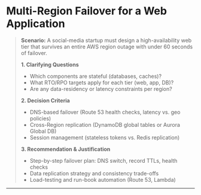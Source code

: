 # Multi-Region Failover for a Web Application

> **Scenario:**
> A social-media startup must design a high-availability web tier that survives an entire AWS region outage with under 60 seconds of failover.
>
> **1. Clarifying Questions**
>
> * Which components are stateful (databases, caches)?
> * What RTO/RPO targets apply for each tier (web, app, DB)?
> * Are any data-residency or latency constraints per region?
>
> **2. Decision Criteria**
>
> * DNS-based failover (Route 53 health checks, latency vs. geo policies)
> * Cross-Region replication (DynamoDB global tables or Aurora Global DB)
> * Session management (stateless tokens vs. Redis replication)
>
> **3. Recommendation & Justification**
>
> * Step-by-step failover plan: DNS switch, record TTLs, health checks
> * Data replication strategy and consistency trade-offs
> * Load-testing and run-book automation (Route 53, Lambda)

---
